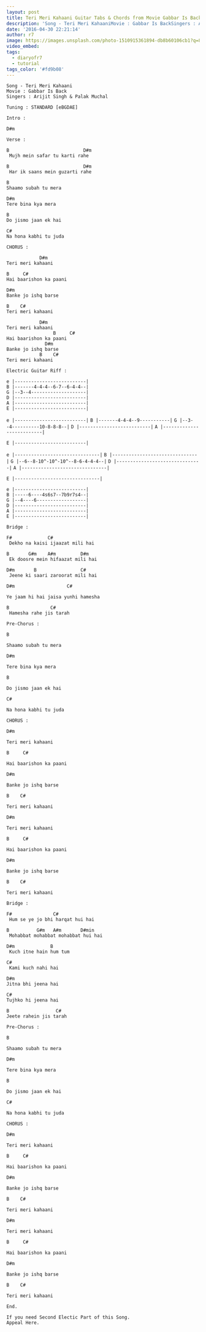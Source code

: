 ```yaml
---
layout: post
title: Teri Meri Kahaani Guitar Tabs & Chords from Movie Gabbar Is Back
description: 'Song - Teri Meri KahaaniMovie : Gabbar Is BackSingers : Arijit Singh &amp; Palak Muchal  Tuning : STANDARD [eBGDAE]Intro :&nbsp;D#mVerse :B &nbsp; &...'
date: '2016-04-30 22:21:14'
author: r7
image: https://images.unsplash.com/photo-1510915361894-db8b60106cb1?q=80&w=2940&auto=format&fit=crop&ixlib=rb-4.1.0&ixid=M3wxMjA3fDB8MHxwaG90by1wYWdlfHx8fGVufDB8fHx8fA%3D%3D
video_embed:
tags:
  - diaryofr7
  - tutorial
tags_color: '#fd9b08'
---
```

```
Song - Teri Meri Kahaani
Movie : Gabbar Is Back
Singers : Arijit Singh & Palak Muchal
```

```
Tuning : STANDARD [eBGDAE]

Intro :

D#m

Verse :

B                           D#m
 Mujh mein safar tu karti rahe
```

```
B                           D#m
 Har ik saans mein guzarti rahe
```

```
B    
Shaamo subah tu mera
```

```
D#m
Tere bina kya mera
```

```
B
Do jismo jaan ek hai
```

```
C#
Na hona kabhi tu juda
```

```
CHORUS :

            D#m
Teri meri kahaani
```

```
B     C#
Hai baarishon ka paani
```

```
D#m
Banke jo ishq barse
```

```
B    C#
Teri meri kahaani

            D#m
Teri meri kahaani
                 B     C#
Hai baarishon ka paani
              D#m
Banke jo ishq barse
            B    C#
Teri meri kahaani
```

```
Electric Guitar Riff :

e |--------------------------|
B |-------4-4-4--6-7--6-4-4--|
G |--3--4--------------------|
D |--------------------------|
A |--------------------------|
E |--------------------------|
```

`e |--------------------------|`
`B |-------4-4-4--9-----------|`
`G |--3--4----------10-8-8-8--|`
`D |--------------------------|`
`A |--------------------------|`

```
E |--------------------------|
```

`e |-------------------------------|`
`B |-------------------------------|`
`G |--6--8-10^-10^-10^--8-6-4-4-4--|`
`D |-------------------------------|`
`A |-------------------------------|`

```
E |-------------------------------|

e |--------------------------|
B |-----6----4s6s7--7b9r7s4--|
G |--4----6------------------|
D |--------------------------|
A |--------------------------|
E |--------------------------|
```

```
Bridge :

F#             C#
 Dekho na kaisi ijaazat mili hai
```

```
B       G#m    A#m         D#m
 Ek doosre mein hifaazat mili hai
```

```
D#m       B                C#
 Jeene ki saari zaroorat mili hai
```

```
D#m                   C#
```

```
Ye jaam hi hai jaisa yunhi hamesha
```

```
B               C#
 Hamesha rahe jis tarah

Pre-Chorus :
```

```
B
```

`Shaamo subah tu mera`

```
D#m
```

`Tere bina kya mera`

```
B
```

`Do jismo jaan ek hai`

```
C#
```

```
Na hona kabhi tu juda
```

`CHORUS :`

```
D#m
```

`Teri meri kahaani`

```
B     C#
```

`Hai baarishon ka paani`

```
D#m
```

`Banke jo ishq barse`

```
B    C#
```

`Teri meri kahaani`

```
D#m
```

`Teri meri kahaani`

```
B     C#
```

`Hai baarishon ka paani`

```
D#m
```

`Banke jo ishq barse`

```
B    C#
```

```
Teri meri kahaani

Bridge :
```

```
F#               C#
 Hum se ye jo bhi harqat hui hai
```

```
B          G#m   A#m       D#min
 Mohabbat mohabbat mohabbat hui hai
```

```
D#m             B
 Kuch itne hain hum tum
```

```
C#
 Kami kuch nahi hai
```

```
D#m    
Jitna bhi jeena hai
```

```
C#
Tujhko hi jeena hai
```

```
B                 C#
Jeete rahein jis tarah
```

`Pre-Chorus :`

```
B
```

`Shaamo subah tu mera`

```
D#m
```

`Tere bina kya mera`

```
B
```

`Do jismo jaan ek hai`

```
C#
```

`Na hona kabhi tu juda`

`CHORUS :`

```
D#m
```

`Teri meri kahaani`

```
B     C#
```

`Hai baarishon ka paani`

```
D#m
```

`Banke jo ishq barse`

```
B    C#
```

`Teri meri kahaani`

```
D#m
```

`Teri meri kahaani`

```
B     C#
```

`Hai baarishon ka paani`

```
D#m
```

`Banke jo ishq barse`

```
B    C#
```

```
Teri meri kahaani

End.

If you need Second Electic Part of this Song.
Appeal Here.
```

